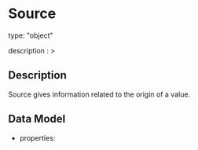 # Source
type: "object"
description : >
## Description
Source gives information related to the origin of a value.

## Data Model
  - properties:
